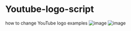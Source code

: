 # Youtube-logo-script
how to change YouTube logo
examples
![image](https://user-images.githubusercontent.com/95697074/147388927-57c2d70c-d7e8-4c34-9944-dab37169889a.png)
![image](https://user-images.githubusercontent.com/95697074/147388931-3d0bb8ea-d82e-47c6-9ddc-bcebffd879db.png)

